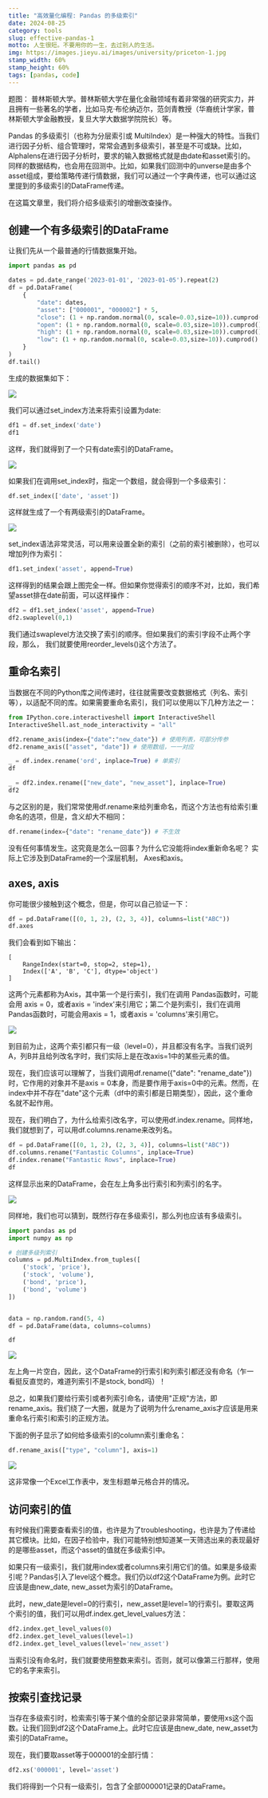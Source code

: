 ```yaml
---
title: "高效量化编程: Pandas 的多级索引"
date: 2024-08-25
category: tools
slug: effective-pandas-1
motto: 人生很短。不要用你的一生，去过别人的生活。
img: https://images.jieyu.ai/images/university/priceton-1.jpg
stamp_width: 60%
stamp_height: 60%
tags: [pandas, code]
---
```


题图： 普林斯顿大学。普林斯顿大学在量化金融领域有着非常强的研究实力，并且拥有一些著名的学者，比如马克·布伦纳迈尔，范剑青教授（华裔统计学家，普林斯顿大学金融教授，复旦大学大数据学院院长）等。

Pandas 的多级索引（也称为分层索引或 MultiIndex）是一种强大的特性。当我们进行因子分析、组合管理时，常常会遇到多级索引，甚至是不可或缺。比如，Alphalens在进行因子分析时，要求的输入数据格式就是由date和asset索引的。同样的数据结构，也会用在回测中。比如，如果我们回测中的unverse是由多个asset组成，要给策略传递行情数据，我们可以通过一个字典传递，也可以通过这里提到的多级索引的DataFrame传递。

在这篇文章里，我们将介绍多级索引的增删改查操作。

## 创建一个有多级索引的DataFrame

让我们先从一个最普通的行情数据集开始。

```python
import pandas as pd

dates = pd.date_range('2023-01-01', '2023-01-05').repeat(2)
df = pd.DataFrame(
    {
        "date": dates,
        "asset": ["000001", "000002"] * 5,
        "close": (1 + np.random.normal(0, scale=0.03,size=10)).cumprod() * 10,
        "open": (1 + np.random.normal(0, scale=0.03,size=10)).cumprod() * 10,
        "high": (1 + np.random.normal(0, scale=0.03,size=10)).cumprod() * 10,
        "low": (1 + np.random.normal(0, scale=0.03,size=10)).cumprod() * 10
    }
)
df.tail()
```

生成的数据集如下：

![](https://images.jieyu.ai/images/2024/08/naive-dataframe.jpg)

我们可以通过set_index方法来将索引设置为date:

```python
df1 = df.set_index('date')
df1
```

这样，我们就得到了一个只有date索引的DataFrame。

![](https://images.jieyu.ai/images/2024/08/simple-dataframe.jpg)

如果我们在调用set_index时，指定一个数组，就会得到一个多级索引：

```python
df.set_index(['date', 'asset'])
```

这样就生成了一个有两级索引的DataFrame。

![](https://images.jieyu.ai/images/2024/08/multilevel-dataframe.jpg)

set_index语法非常灵活，可以用来设置全新的索引（之前的索引被删除），也可以增加列作为索引：

```python
df1.set_index('asset', append=True)
```

这样得到的结果会跟上图完全一样。但如果你觉得索引的顺序不对，比如，我们希望asset排在date前面，可以这样操作：

```python
df2 = df1.set_index('asset', append=True)
df2.swaplevel(0,1)
```

我们通过swaplevel方法交换了索引的顺序。但如果我们的索引字段不止两个字段，那么， 我们就要使用reorder_levels()这个方法了。

## 重命名索引

当数据在不同的Python库之间传递时，往往就需要改变数据格式（列名、索引等），以适配不同的库。如果需要重命名索引，我们可以使用以下几种方法之一：

```python
from IPython.core.interactiveshell import InteractiveShell
InteractiveShell.ast_node_interactivity = "all"

df2.rename_axis(index={"date":"new_date"}) # 使用列表，可部分传参
df2.rename_axis(["asset", "date"]) # 使用数组，一一对应

_ = df.index.rename('ord', inplace=True) # 单索引
df

_ = df2.index.rename(["new_date", "new_asset"], inplace=True)
df2
```

与之区别的是，我们常常使用df.rename来给列重命名，而这个方法也有给索引重命名的选项，但是，含义却大不相同：

```python
df.rename(index={"date": "rename_date"}) # 不生效
```

没有任何事情发生。这究竟是怎么一回事？为什么它没能将index重新命名呢？ 实际上它涉及到DataFrame的一个深层机制， Axes和axis。

## axes, axis

你可能很少接触到这个概念，但是，你可以自己验证一下：

```python
df = pd.DataFrame([(0, 1, 2), (2, 3, 4)], columns=list("ABC"))
df.axes
```

我们会看到如下输出：

```
[
    RangeIndex(start=0, stop=2, step=1), 
    Index(['A', 'B', 'C'], dtype='object')
]
```

这两个元素都称为Axis，其中第一个是行索引，我们在调用 Pandas函数时，可能会用 axis = 0，或者axis = 'index'来引用它；第二个是列索引，我们在调用Pandas函数时，可能会用axis = 1，或者axis = 'columns'来引用它。

![](https://images.jieyu.ai/images/2024/08/pandas-axis-legend.jpg)

到目前为止，这两个索引都只有一级（level=0），并且都没有名字。当我们说列A，列B并且给列改名字时，我们实际上是在改axis=1中的某些元素的值。

现在，我们应该可以理解了，当我们调用df.rename({"date": "rename_date"})时，它作用的对象并不是axis = 0本身，而是要作用于axis=0中的元素。然而，在index中并不存在"date"这个元素（df中的索引都是日期类型），因此，这个重命名就不起作用。

现在，我们明白了，为什么给索引改名字，可以使用df.index.rename。同样地，我们就想到了，可以用df.columns.rename来改列名。

```python
df = pd.DataFrame([(0, 1, 2), (2, 3, 4)], columns=list("ABC"))
df.columns.rename("Fantastic Columns", inplace=True)
df.index.rename("Fantastic Rows", inplace=True)
df
```

这样显示出来的DataFrame，会在左上角多出行索引和列索引的名字。

![](https://images.jieyu.ai/images/2024/08/index-name-vs-columns-name.jpg)

同样地，我们也可以猜到，既然行存在多级索引，那么列也应该有多级索引。

```python
import pandas as pd
import numpy as np

# 创建多级列索引
columns = pd.MultiIndex.from_tuples([
    ('stock', 'price'),
    ('stock', 'volume'),
    ('bond', 'price'),
    ('bond', 'volume')
])


data = np.random.rand(5, 4) 
df = pd.DataFrame(data, columns=columns)

df
```

![](https://images.jieyu.ai/images/2024/08/dataframe-with-multlevel-columns.jpg)

左上角一片空白，因此，这个DataFrame的行索引和列索引都还没有命名（乍一看挺反直觉的，难道列索引不是stock, bond吗）！

总之，如果我们要给行索引或者列索引命名，请使用"正规"方法，即rename_axis。我们绕了一大圈，就是为了说明为什么rename_axis才应该是用来重命名行索引和索引的正规方法。

下面的例子显示了如何给多级索引的column索引重命名：

```python
df.rename_axis(["type", "column"], axis=1)
```

![](https://images.jieyu.ai/images/2024/08/rename-multilevel-columns-dataframe.jpg)

这非常像一个Excel工作表中，发生标题单元格合并的情况。

## 访问索引的值

有时候我们需要查看索引的值，也许是为了troubleshooting，也许是为了传递给其它模块。比如，在因子检验中，我们可能特别想知道某一天筛选出来的表现最好的是哪些asset，而这个asset的值就在多级索引中。

如果只有一级索引，我们就用index或者columns来引用它们的值。如果是多级索引呢？Pandas引入了level这个概念。我们仍以df2这个DataFrame为例。此时它应该是由new_date, new_asset为索引的DataFrame。

此时，new_date是level=0的行索引，new_asset是level=1的行索引。要取这两个索引的值，我们可以用df.index.get_level_values方法：

```python
df2.index.get_level_values(0)
df2.index.get_level_values(level=1)
df2.index.get_level_values(level='new_asset')
```

当索引没有命名时，我们就要使用整数来索引。否则，就可以像第三行那样，使用它的名字来索引。

## 按索引查找记录

当存在多级索引时，检索索引等于某个值的全部记录非常简单，要使用xs这个函数。让我们回到df2这个DataFrame上。此时它应该是由new_date, new_asset为索引的DataFrame。

现在，我们要取asset等于000001的全部行情：

```python
df2.xs('000001', level='asset')
```

我们将得到一个只有一级索引，包含了全部000001记录的DataFrame。

<!--
非常好的一个教程！
https://github.com/ZaxR/pandas_multiindex_tutorial/blob/master/Pandas%20MultiIndex%20Tutorial.ipynb
-->
